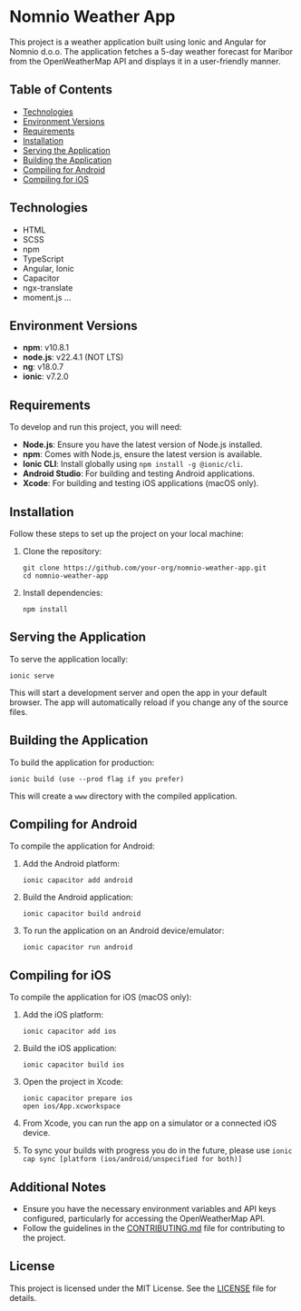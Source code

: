 # Nomnio Weather App

This project is a weather application built using Ionic and Angular for Nomnio d.o.o. The application fetches a 5-day weather forecast for Maribor from the OpenWeatherMap API and displays it in a user-friendly manner.

## Table of Contents
- [Technologies](#technologies)
- [Environment Versions](#environment-versions)
- [Requirements](#requirements)
- [Installation](#installation)
- [Serving the Application](#serving-the-application)
- [Building the Application](#building-the-application)
- [Compiling for Android](#compiling-for-android)
- [Compiling for iOS](#compiling-for-ios)

## Technologies
- HTML
- SCSS
- npm
- TypeScript
- Angular, Ionic
- Capacitor
- ngx-translate
- moment.js
...

## Environment Versions
- **npm**: v10.8.1
- **node.js**: v22.4.1 (NOT LTS)
- **ng**: v18.0.7
- **ionic**: v7.2.0

## Requirements
To develop and run this project, you will need:
- **Node.js**: Ensure you have the latest version of Node.js installed.
- **npm**: Comes with Node.js, ensure the latest version is available.
- **Ionic CLI**: Install globally using ```npm install -g @ionic/cli```.
- **Android Studio**: For building and testing Android applications.
- **Xcode**: For building and testing iOS applications (macOS only).

## Installation
Follow these steps to set up the project on your local machine:
1. Clone the repository:
    ```
    git clone https://github.com/your-org/nomnio-weather-app.git
    cd nomnio-weather-app
    ```

2. Install dependencies:
    ```
    npm install
    ```

## Serving the Application
To serve the application locally:
```
ionic serve
```
This will start a development server and open the app in your default browser. The app will automatically reload if you change any of the source files.

## Building the Application
To build the application for production:
```
ionic build (use --prod flag if you prefer)
```
This will create a `www` directory with the compiled application.

## Compiling for Android
To compile the application for Android:
1. Add the Android platform:
    ```
    ionic capacitor add android
    ```

2. Build the Android application:
    ```
    ionic capacitor build android
    ```

3. To run the application on an Android device/emulator:
    ```
    ionic capacitor run android
    ```

## Compiling for iOS
To compile the application for iOS (macOS only):
1. Add the iOS platform:
    ```
    ionic capacitor add ios
    ```

2. Build the iOS application:
    ```
    ionic capacitor build ios
    ```

3. Open the project in Xcode:
    ```
    ionic capacitor prepare ios
    open ios/App.xcworkspace
    ```

4. From Xcode, you can run the app on a simulator or a connected iOS device.

5. To sync your builds with progress you do in the future, please use `ionic cap sync [platform (ios/android/unspecified for both)]`

## Additional Notes
- Ensure you have the necessary environment variables and API keys configured, particularly for accessing the OpenWeatherMap API.
- Follow the guidelines in the [CONTRIBUTING.md](https://github.com/MBWeather/.github/blob/main/profile/CONTRIBUTING.md) file for contributing to the project.

## License
This project is licensed under the MIT License. See the [LICENSE](https://github.com/MBWeather/.github/blob/main/profile/LICENSE) file for details.
